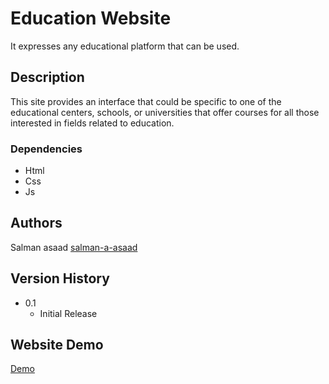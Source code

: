 # Education Website

It expresses any educational platform that can be used.

## Description

This site provides an interface that could be specific to one of the educational centers, schools, or universities that offer courses for all those interested in fields related to education.

### Dependencies

* Html
* Css
* Js

## Authors

Salman asaad 
[salman-a-asaad](https://salman-a-asaad.github.io/salman-a-asaad/)

## Version History

* 0.1
    * Initial Release

## Website Demo

[Demo](https://salman-a-asaad.github.io/Education/)
